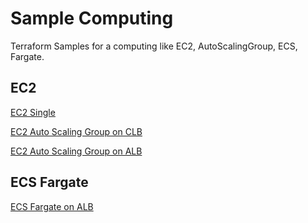 # Sample Computing

Terraform Samples for a computing like EC2, AutoScalingGroup, ECS, Fargate.

## EC2

[EC2 Single](./modules/computing/ec2_single/)

[EC2 Auto Scaling Group on CLB](./modules/computing/ec2_clb/)

[EC2 Auto Scaling Group on ALB](./modules/computing/ec2_alb/)

## ECS Fargate

[ECS Fargate on ALB](./modules/computing/fargate_alb/)
